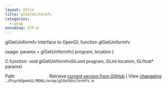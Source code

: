 ```yaml
---
layout: mfile
title: glGetUniformfv
categories:
  - wrap
encoding: UTF-8
---
```


glGetUniformfv  Interface to OpenGL function glGetUniformfv

usage:  params = glGetUniformfv( program, location )

C function:  void glGetUniformfv(GLuint program, GLint location, GLfloat\* params)


<div class="code_header" style="text-align:right;">
  <span style="float:left;">Path&nbsp;&nbsp;</span> <span class="counter">Retrieve <a href=
  "https://raw.github.com/Psychtoolbox-3/Psychtoolbox-3/beta/./PsychOpenGL/MOGL/wrap/glGetUniformfv.m">current version from GitHub</a> | View <a href=
  "https://github.com/Psychtoolbox-3/Psychtoolbox-3/commits/beta/./PsychOpenGL/MOGL/wrap/glGetUniformfv.m">changelog</a></span>
</div>
<div class="code">
  <code>./PsychOpenGL/MOGL/wrap/glGetUniformfv.m</code>
</div>
